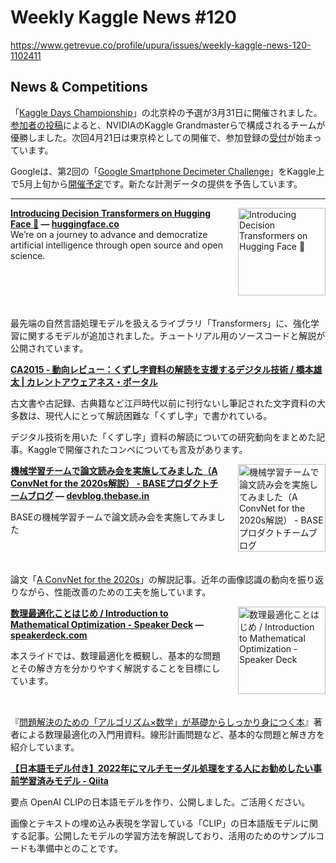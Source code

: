 # Weekly Kaggle News #120
https://www.getrevue.co/profile/upura/issues/weekly-kaggle-news-120-1102411
<h3><h2>News &amp; Competitions</h2><p>「<a href="https://kaggledays.com/championship/?utm_campaign=Weekly%20Kaggle%20News&amp;utm_medium=email&amp;utm_source=Revue%20newsletter" target="_blank">Kaggle Days Championship</a>」の北京枠の予選が3月31日に開催されました。<a href="https://twitter.com/JFPuget/status/1509527556860497926?s=20&amp;t=C34kZCKQBdpC8hOhm1t-Bw" target="_blank">参加者の投稿</a>によると、NVIDIAのKaggle Grandmasterらで構成されるチームが優勝しました。次回4月21日は東京枠としての開催で、参加登録の<a href="https://kaggledays.com/championship/meetups/" target="_blank">受付</a>が始まっています。</p><p>Googleは、第2回の「<a href="https://www.kaggle.com/c/google-smartphone-decimeter-challenge" target="_blank">Google Smartphone Decimeter Challenge</a>」をKaggle上で5月上旬から<a href="https://developer.android.com/guide/topics/sensors/gnss" target="_blank">開催予定</a>です。新たな計測データの提供を予告しています。</p></h3>
<hr>
<p>
<img width="140" height="140" alt="Introducing Decision Transformers on Hugging Face 🤗" style="float: right; margin-left: 20px; margin-bottom: 20px;" src="https://s3.amazonaws.com/revue/items/images/014/968/114/thumb/thumbnail.jpg?1648575595" />
<strong style='display: block;'><a href="https://huggingface.co/blog/decision-transformers?utm_campaign=Weekly%20Kaggle%20News&amp;utm_medium=email&amp;utm_source=Revue%20newsletter">Introducing Decision Transformers on Hugging Face 🤗</a> &mdash; <a href="https://huggingface.co/blog/decision-transformers">huggingface.co</a></strong>
We’re on a journey to advance and democratize artificial intelligence through open source and open science.
</p>
<div style='clear: both;'></div>
<p><p>最先端の自然言語処理モデルを扱えるライブラリ「Transformers」に、強化学習に関するモデルが追加されました。チュートリアル用のソースコードと解説が公開されています。</p></p>
<p>
<strong style='display: block;'><a href="https://current.ndl.go.jp/ca2015?utm_campaign=Weekly%20Kaggle%20News&amp;utm_medium=email&amp;utm_source=Revue%20newsletter">CA2015 - 動向レビュー：くずし字資料の解読を支援するデジタル技術 / 橋本雄太 | カレントアウェアネス・ポータル</a></strong>
<p>古文書や古記録、古典籍など江戸時代以前に刊行ないし筆記された文字資料の大多数は、現代人にとって解読困難な「くずし字」で書かれている。</p>
</p>
<p><p>デジタル技術を用いた「くずし字」資料の解読についての研究動向をまとめた記事。Kaggleで開催されたコンペについても言及があります。</p></p>
<p>
<img width="140" height="140" alt="機械学習チームで論文読み会を実施してみました（A ConvNet for the 2020s解説） - BASEプロダクトチームブログ" style="float: right; margin-left: 20px; margin-bottom: 20px;" src="https://s3.amazonaws.com/revue/items/images/014/967/964/thumb/1614340287711564?1648574910" />
<strong style='display: block;'><a href="https://devblog.thebase.in/entry/2022/03/28/110000?utm_campaign=Weekly%20Kaggle%20News&amp;utm_medium=email&amp;utm_source=Revue%20newsletter">機械学習チームで論文読み会を実施してみました（A ConvNet for the 2020s解説） - BASEプロダクトチームブログ</a> &mdash; <a href="https://devblog.thebase.in/entry/2022/03/28/110000">devblog.thebase.in</a></strong>
<p>BASEの機械学習チームで論文読み会を実施してみました</p>
</p>
<div style='clear: both;'></div>
<p><p>論文「<a href="https://arxiv.org/abs/2201.03545" target="_blank">A ConvNet for the 2020s</a>」の解説記事。近年の画像認識の動向を振り返りながら、性能改善のための工夫を施しています。</p></p>
<p>
<img width="140" height="140" alt="数理最適化ことはじめ / Introduction to Mathematical Optimization - Speaker Deck" style="float: right; margin-left: 20px; margin-bottom: 20px;" src="https://s3.amazonaws.com/revue/items/images/014/968/023/thumb/slide_0.jpg?1648575315" />
<strong style='display: block;'><a href="https://speakerdeck.com/e869120/introduction-to-mathematical-optimization-5cdef842-50f6-4e46-ab2d-549cf85c1b81?utm_campaign=Weekly%20Kaggle%20News&amp;utm_medium=email&amp;utm_source=Revue%20newsletter">数理最適化ことはじめ / Introduction to Mathematical Optimization - Speaker Deck</a> &mdash; <a href="https://speakerdeck.com/e869120/introduction-to-mathematical-optimization-5cdef842-50f6-4e46-ab2d-549cf85c1b81">speakerdeck.com</a></strong>
<p>本スライドでは、数理最適化を概観し、基本的な問題とその解き方を分かりやすく解説することを目標にしています。</p>
</p>
<div style='clear: both;'></div>
<p><p>『<a href="https://www.amazon.co.jp/dp/4297125218/" target="_blank">問題解決のための「アルゴリズム×数学」が基礎からしっかり身につく本</a>』著者による数理最適化の入門用資料。線形計画問題など、基本的な問題と解き方を紹介しています。</p></p>
<p>
<strong style='display: block;'><a href="https://qiita.com/sonoisa/items/00e8e2861147842f0237?utm_campaign=Weekly%20Kaggle%20News&amp;utm_medium=email&amp;utm_source=Revue%20newsletter">【日本語モデル付き】2022年にマルチモーダル処理をする人にお勧めしたい事前学習済みモデル - Qiita</a></strong>
<p>要点 OpenAI CLIPの日本語モデルを作り、公開しました。ご活用ください。</p>
</p>
<p><p>画像とテキストの埋め込み表現を学習している「CLIP」の日本語版モデルに関する記事。公開したモデルの学習方法を解説しており、活用のためのサンプルコードも準備中とのことです。</p></p>
